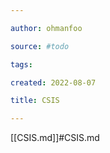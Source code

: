 ```yaml
---

author: ohmanfoo

source: #todo

tags: 

created: 2022-08-07

title: CSIS

---
```

[[CSIS.md]]#CSIS.md